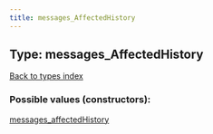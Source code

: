 ```yaml
---
title: messages_AffectedHistory
---
```

## Type: messages\_AffectedHistory  
[Back to types index](index.md)



### Possible values (constructors):

[messages\_affectedHistory](../constructors/messages_affectedHistory.md)  

